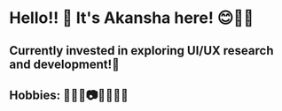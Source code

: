 # Hello!! 👋 It's Akansha here! 😊👩‍🎓
## Currently invested in exploring UI/UX research and development!🌱
## Hobbies: 🤔💭💡📷🎳🎱👩‍🍳

<!--
**akanshasen/akanshasen** is a ✨ _special_ ✨ repository because its `README.md` (this file) appears on your GitHub profile.

Here are some ideas to get you started:

- 🔭 I’m currently working on ...
- 🌱 I’m currently learning ...
- 👯 I’m looking to collaborate on ...
- 🤔 I’m looking for help with ...
- 💬 Ask me about ...
- 📫 How to reach me: ...
- 😄 Pronouns: ...
- ⚡ Fun fact: ...
-->
